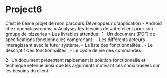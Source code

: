# Project6
C’est le 6éme projet de mon parcours Développeur d'application - Android chez openclassrooms: « Analysez les besoins de votre client pour son groupe de pizzerias »
Les livrables attendus :
  1- Un document (PDF) de spécifications fonctionnelles comprenant :
           - Les différents acteurs interagissant avec le futur système.
           - La liste des fonctionnalités .
           - Le descriptif des fonctionnalités .
           - Le cycle de vie des commandes.  
            
   2- Un document présentant rapidement la solution fonctionnelle et technique retenue ainsi que les arguments motivant ces choix basées sur les besoins du client.
